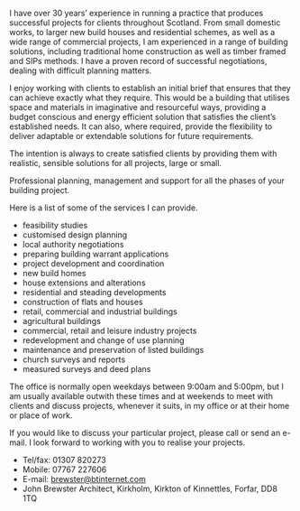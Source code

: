 I have over 30 years’ experience in running a practice that produces successful projects for clients throughout Scotland. From small domestic works, to larger new build houses and residential schemes, as well as a wide range of commercial projects, I am experienced in a range of building solutions, including traditional home construction as well as timber framed and SIPs methods. I have a proven record of successful negotiations, dealing with difficult planning matters.

I enjoy working with clients to establish an initial brief that ensures that they can achieve exactly what they require. This would be a building that utilises space and materials in imaginative and resourceful ways, providing a budget conscious and energy efficient solution that satisfies the client’s established needs. It can also, where required, provide the flexibility to deliver adaptable or extendable solutions for future requirements.

The intention is always to create satisfied clients by providing them with realistic, sensible solutions for all projects, large or small.

Professional planning, management and support for all the phases of your building project.

Here is a list of some of the services I can provide.

* feasibility studies
* customised design planning
* local authority negotiations
* preparing building warrant applications
* project development and coordination
* new build homes
* house extensions and alterations
* residential and steading developments
* construction of flats and houses
* retail, commercial and industrial buildings
* agricultural buildings
* commercial, retail and leisure industry projects
* redevelopment and change of use planning
* maintenance and preservation of listed buildings
* church surveys and reports
* measured surveys and deed plans

The office is normally open weekdays between 9:00am and 5:00pm, but I am usually available outwith these times and at weekends to meet with clients and discuss projects, whenever it suits, in my office or at their home or place of work.

If you would like to discuss your particular project, please call or send an e-mail. I look forward to working with you to realise your projects.

* Tel/fax: 01307 820273
* Mobile: 07767 227606
* E-mail: brewster@btinternet.com
* John Brewster Architect, Kirkholm, Kirkton of Kinnettles, Forfar, DD8 1TQ

